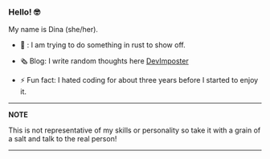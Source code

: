 ### Hello! 🤓
My name is Dina (she/her). 

- 🦀 : I am trying to do something in rust to show off.

- 🗞️ Blog: I write random thoughts here [DevImposter](https://www.devimposter.tech/)
  
- ⚡ Fun fact: I hated coding for about three years before I started to enjoy it.

---
**NOTE**

This is not representative of  my skills or personality so take it with a grain of a salt and talk to the real person!

---